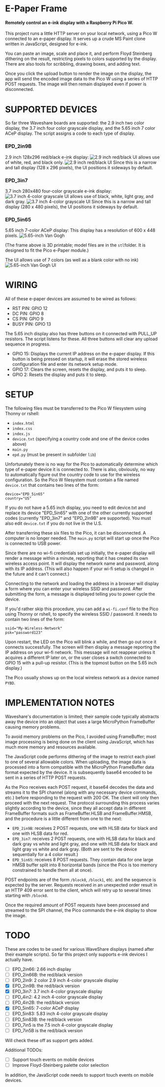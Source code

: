 # E-Paper Frame

#### Remotely control an e-ink display with a Raspberry Pi Pico W.

This project runs a little HTTP server on your local network, using a Pico W connected to an e-paper display.
It serves up a crude MS Paint clone written in JavaScript, designed for e-ink.

You can paste an image, scale and place it, and perform Floyd Steinberg dithering on the result, restricting pixels to
colors supported by the display. There are also tools for scribbling, drawing boxes, and adding text.

Once you click the upload button to render the image on the display, the app will send the encoded image data to the
Pico W using a series of HTTP POST requests. The image will then remain displayed even if power is disconnected.

# SUPPORTED DEVICES

So far three Waveshare boards are supported: the 2.9 inch two color display, the 3.7 inch four color grayscale display,
and the 5.65 inch 7 color ACeP display. The script assigns a code to each type of display.

### EPD_2in9B

2.9 inch 128x296 red/black e-ink display:
![2.9 inch red/black](https://user-images.githubusercontent.com/5413726/209608688-c21e2d4e-a2aa-4d39-a567-ea5c9bbd1d2c.png)
UI allows use of white, red, and black only.
![2.9 inch red/black UI](https://user-images.githubusercontent.com/5413726/209608755-eeca634d-5a3b-45a0-868a-5f21c0d65bf9.png)
Since this is a narrow and tall display (128 x 296 pixels), the UI positions it sideways by default.

### EPD_3in7

3.7 inch 280x480 four-color grayscale e-ink display:
![3.7 inch 4-color grayscale](https://user-images.githubusercontent.com/5413726/209608637-6d25bd56-b9b4-47fc-9109-2b22800c018b.png)
UI allows use of black, white, light gray, and dark gray.
![3.7 inch 4-color grayscale UI](https://user-images.githubusercontent.com/5413726/209608665-6353bade-e588-4d14-8b14-b4f0e2c77561.png)
Since this is a narrow and tall display (280 x 480 pixels), the UI positions it sideways by default.

### EPD_5in65

5.65 inch 7-color ACeP display: This display has a resolution of 600 x 448 pixels.
![5.65-inch Van Gogh](https://user-images.githubusercontent.com/5413726/209608364-7d4c11ec-20b8-4f9b-a6ed-3362518f4197.png)

(The frame above is 3D printable; model files are in the `stl`folder. It is designed to fit the Pico e-Paper module.)

The UI allows use of 7 colors (as well as a blank color with no ink)
![5.65-inch Van Gogh UI](https://user-images.githubusercontent.com/5413726/209608489-0be822aa-fd57-49d8-bf23-fdae95ebe289.png)

# WIRING

All of these e-paper devices are assumed to be wired as follows:

- RST PIN: GPIO 12
- DC PIN: GPIO 8
- CS PIN: GPIO 9
- BUSY PIN: GPIO 13

The 5.65 inch display also has three buttons on it connected with PULL_UP resistors. The script listens for these.
All three buttons will clear any upload sequence in progress.

- GPIO 15: Displays the current IP address on the e-paper display. If this button is being pressed on startup, it will erase the stored wireless configuration file and enter its network setup mode.
- GPIO 17: Clears the screen, resets the display, and puts it to sleep.
- GPIO 2: Resets the display and puts it to sleep.

# SETUP
The following files must be transferred to the Pico W filesystem using Thonny or rshell:

- `index.html`
- `index.css`
- `index.js`
- `device.txt` (specifying a country code and one of the device codes above)
- `main.py`
- `epd.py` (must be present in subfolder `lib`)

Unfortunately there is no way for the Pico to automatically determine which type of e-paper device it is connected to.
There is also, obviously, no way to automatically figure out the country code to use for the wireless configuration.
So the Pico W filesystem must contain a file named `device.txt` that contains  two lines of the form:

```
device="EPD_5in65"
country="US"
```

If you do not have a 5.65 inch display, you need to edit device.txt and replace its device "EPD_5in65" with one of the
other currently supported codes (currently "EPD_3in7" and "EPD_2in9B" are supported). You must also edit `device.txt`
if you do not live in the U.S.

After transferring these six files to the Pico, it can be disconnected. A computer is no longer needed.
The `main.py` script will start up once the Pico is connected to USB power.

Since there are no wi-fi credentials set up initially, the e-paper display will render a message within a minute,
reporting that it has created its own wireless access point. It will display the network name and password,
along with its IP address. (This will also happen if your wi-fi setup is changed in the future and it can't connect.)

Connecting to the network and loading the address in a browser will display a form where you can enter your
wireless SSID and password. After submitting the form, a message is displayed telling you to power cycle the device.

If you'd rather skip this procedure, you can add a `wi-fi.conf` file to the Pico using Thonny or rshell, to specify
the wireless SSID / password. It needs to contain two lines of the form:

```
ssid="My-Wireless-Network"
psk="password123"
```

Upon restart, the LED on the Pico will blink a while, and then go out once it connects successfully.
The screen will then display a message reporting the IP address on your wi-fi network. This message will not reappear
unless it acquires a different IP later on, or the user closes a switch connected to GPIO 15 with a pull-up resistor.
(This is the topmost button on the 5.65 inch display.)

The Pico usually shows up on the local wireless network as a device named `PYBD`.

# IMPLEMENTATION NOTES

Waveshare's documentation is limited; their sample code typically abstracts away the device into an object that uses a
large MicroPython FrameBuffer causing memory problems.

To avoid memory problems on the Pico, I avoided using FrameBuffer; most image processing is being done on the client
using JavaScript, which has much more memory and resources available.

The JavaScript code performs dithering of the image to restrict each pixel to one of several allowable colors.
When uploading, the image data is processed into a form compatible with the MicroPython FrameBuffer data format
expected by the device. It is subsequently base64 encoded to be sent in a series of HTTP POST requests.

As the Pico receives each POST request, it base64 decodes the data and streams it to the SPI channel (along
with any necessary device commands, etc.) before responding to the request with 200 OK. The client will only then
proceed with the next request. The protocol surrounding this process varies slightly according to the device, since they
all accept data in different FrameBuffer formats such as FrameBuffer.HLSB and FrameBuffer.HMSB, and the procedure is a
little different from one to the next:

- `EPD_2in9B`: receives 2 POST requests, one with HLSB data for black and one with HLSB data for red.
- `EPD_3in7`: receives 2 POST requests, one with HLSB data for black and dark gray vs white and light gray, and one with HLSB data for black and light gray vs white and dark gray. (Both are sent to the device sequentially for a 4 color result.)
- `EPD_5in65`: receives 8 POST requests. They contain data for one large HMSB buffer split into 8 horizontal bands (since the Pico is too memory constrained to handle them all at once).

POST endpoints are of the form `/block0`, `/block1`, etc. and the sequence is expected by the server.
Requests received in an unexpected order result in an HTTP 409 error sent to the client, which will retry up to several
times starting with `/block0`.

Once the required amount of POST requests have been processed and streamed to the SPI channel, the Pico commands the e-ink display to show the image.

# TODO

These are codes to be used for various WaveShare displays (named after their example scripts).
So far this project only supports e-ink devices I actually have.

- [ ] EPD_2in66: 2.66 inch display
- [ ] EPD_2in66B: the red/black version
- [ ] EPD_2in9: 2 color 2.9 inch 4-color grayscale display
- [x] EPD_2in9B: the red/black version
- [x] EPD_3in7: 3.7 inch 4-color grayscale display
- [ ] EPD_4in2: 4.2 inch 4-color grayscale display
- [ ] EPD_4in2B: the red/black version
- [x] EPD_5in65: 7-color ACeP display
- [ ] EPD_5in83: 5.83 inch 4-color grayscale display
- [ ] EPD_5in83B: the red/black version
- [ ] EPD_7in5 is the 7.5 inch 4-color grayscale display
- [ ] EPD_7in5B is the red/black version

Will check these off as support gets added.

Additional TODOs:

- [ ] Support touch events on mobile devices
- [ ] Improve Floyd-Steinberg palette color selection

In addition, the JavaScript code needs to support touch events on mobile devices.